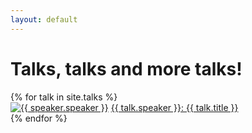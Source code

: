 ```yaml
---
layout: default
---
```


# Talks, talks and more talks!

<div class="grid-x grid-padding-x align-center-middle">
{% for talk in site.talks %}
    <div class="small-6 large-3 cell talk__cell">
        <a href="{{ talk.url }}" target="_blank"><img class="talk__avatar" src="/assets/img/speakers/{{ talk.image }}" alt="{{ speaker.speaker }}" /></a>
        <a class="talk__name" href="{{ talk.url }}" target="_blank">{{ talk.speaker }}: {{ talk.title }}</a>
    </div>
{% endfor %}
</div>
